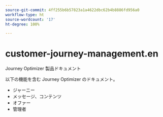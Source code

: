 ```yaml
---
source-git-commit: 4ff255b6b57823a1a4622dbc62b4b8886fd956a0
workflow-type: ht
source-wordcount: '17'
ht-degree: 100%

---
```

# customer-journey-management.en

Journey Optimizer 製品ドキュメント

以下の機能を含む Journey Optimizer のドキュメント。

* ジャーニー
* メッセージ、コンテンツ
* オファー
* 管理者

